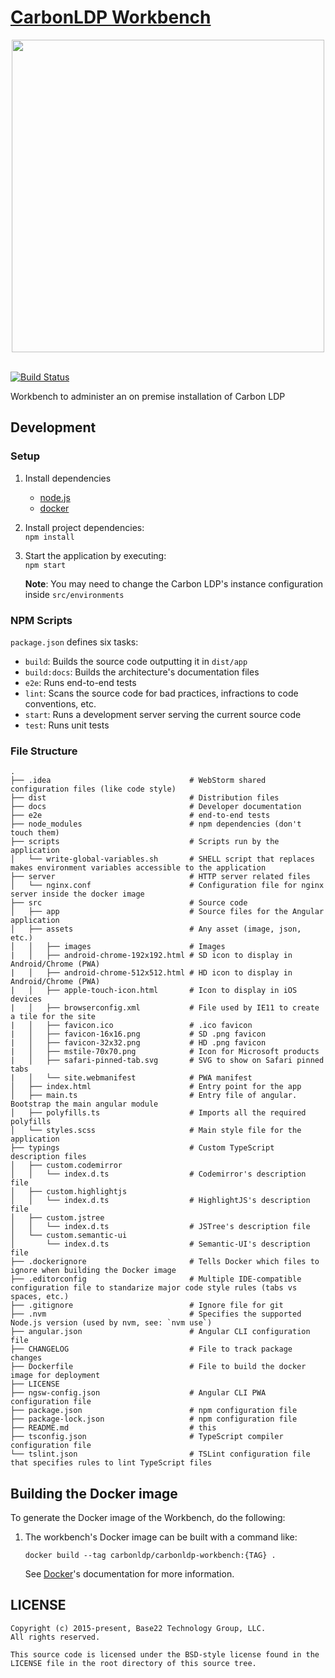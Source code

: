 # [CarbonLDP Workbench](https://carbonldp.com/)

<div align="center">
  <a href="http://carbonldp.com/" style="text-decoration: none;">
    <img width="500" src="https://carbonldp.com/wp-content/uploads/2018/10/logo-official.svg">
  </a>
  <br>
  <br>
</div>

[![Build Status](https://travis-ci.org/CarbonLDP/carbonldp-workbench.svg?branch=develop)](https://travis-ci.org/CarbonLDP/carbonldp-workbench)

Workbench to administer an on premise installation of Carbon LDP

## Development

### Setup

1. Install dependencies
    - [node.js](https://nodejs.org/en/)
    - [docker](https://www.docker.com/)
1. Install project dependencies:<br>
	`npm install`
1. Start the application by executing:<br>
    `npm start`
	
	**Note**: You may need to change the Carbon LDP's instance configuration inside `src/environments`

### NPM Scripts

`package.json` defines six tasks:

- `build`: Builds the source code outputting it in `dist/app`
- `build:docs`: Builds the architecture's documentation files
- `e2e`: Runs end-to-end tests
- `lint`: Scans the source code for bad practices, infractions to code conventions, etc.
- `start`: Runs a development server serving the current source code
- `test`: Runs unit tests

### File Structure

    .
    ├── .idea                               # WebStorm shared configuration files (like code style)
    ├── dist                                # Distribution files
    ├── docs                                # Developer documentation
    ├── e2e                                 # end-to-end tests
    ├── node_modules                        # npm dependencies (don't touch them)
    ├── scripts                             # Scripts run by the application
    │   └── write-global-variables.sh       # SHELL script that replaces makes environment variables accessible to the application
    ├── server                              # HTTP server related files
    │   └── nginx.conf                      # Configuration file for nginx server inside the docker image    
    ├── src                                 # Source code
    │   ├── app                             # Source files for the Angular application
    │   ├── assets                          # Any asset (image, json, etc.)
    │   │   ├── images                      # Images
    |   │   ├── android-chrome-192x192.html # SD icon to display in Android/Chrome (PWA)
    |   │   ├── android-chrome-512x512.html # HD icon to display in Android/Chrome (PWA)
    |   │   ├── apple-touch-icon.html       # Icon to display in iOS devices
    |   │   ├── browserconfig.xml           # File used by IE11 to create a tile for the site
    |   │   ├── favicon.ico                 # .ico favicon
    |   │   ├── favicon-16x16.png           # SD .png favicon
    |   │   ├── favicon-32x32.png           # HD .png favicon
    |   │   ├── mstile-70x70.png            # Icon for Microsoft products
    |   │   ├── safari-pinned-tab.svg       # SVG to show on Safari pinned tabs
    |   │   └── site.webmanifest            # PWA manifest
    │   ├── index.html                      # Entry point for the app
    │   ├── main.ts                         # Entry file of angular. Bootstrap the main angular module
    │   ├── polyfills.ts                    # Imports all the required polyfills
    │   └── styles.scss                     # Main style file for the application
    ├── typings                             # Custom TypeScript description files
    │   ├── custom.codemirror
    │   │   └── index.d.ts                  # Codemirror's description file
    │   ├── custom.highlightjs
    │   │   └── index.d.ts                  # HighlightJS's description file
    │   ├── custom.jstree
    │   │   └── index.d.ts                  # JSTree's description file
    │   └── custom.semantic-ui
    │       └── index.d.ts                  # Semantic-UI's description file
    ├── .dockerignore                       # Tells Docker which files to ignore when building the Docker image
    ├── .editorconfig                       # Multiple IDE-compatible configuration file to standarize major code style rules (tabs vs spaces, etc.)
    ├── .gitignore                          # Ignore file for git    
    ├── .nvm                                # Specifies the supported Node.js version (used by nvm, see: `nvm use`)
    ├── angular.json                        # Angular CLI configuration file
    ├── CHANGELOG                           # File to track package changes
    ├── Dockerfile                          # File to build the docker image for deployment
    ├── LICENSE
    ├── ngsw-config.json                    # Angular CLI PWA configuration file
    ├── package.json                        # npm configuration file
    ├── package-lock.json                   # npm configuration file
    ├── README.md                           # this
    ├── tsconfig.json                       # TypeScript compiler configuration file
    └── tslint.json                         # TSLint configuration file that specifies rules to lint TypeScript files

## Building the Docker image

To generate the Docker image of the Workbench, do the following:

1. The workbench's Docker image can be built with a command like:

	```
	docker build --tag carbonldp/carbonldp-workbench:{TAG} .
	```
	
	See [Docker](https://www.docker.com/)'s documentation for more information.

## LICENSE

    Copyright (c) 2015-present, Base22 Technology Group, LLC.
    All rights reserved.
    
    This source code is licensed under the BSD-style license found in the
    LICENSE file in the root directory of this source tree.
